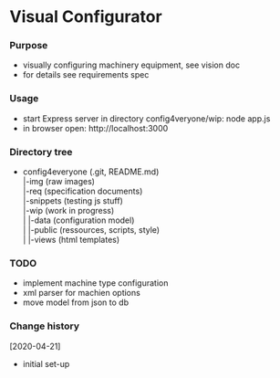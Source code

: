 # Visual Configurator

### Purpose
- visually configuring machinery equipment, see vision doc
- for details see requirements spec

### Usage
- start Express server in directory config4veryone/wip: node app.js
- in browser open: http://localhost:3000

### Directory tree
- config4everyone (.git, README.md)  
  |-img (raw images)  
  |-req (specification documents)  
  |-snippets (testing js stuff)  
  |-wip (work in progress)  
  |	 |-data (configuration model)  
  |  |-public (ressources, scripts, style)  
  |  |-views (html templates)
   
### TODO
- implement machine type configuration
- xml parser for machien options
- move model from json to db

### Change history
[2020-04-21]
- initial set-up
